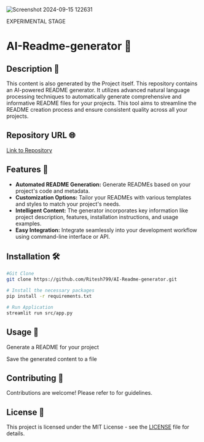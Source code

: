 ![Screenshot 2024-09-15 122631](https://github.com/user-attachments/assets/6c62ad53-b6e8-4480-ba26-f0259293a695)

EXPERIMENTAL STAGE
# AI-Readme-generator 🎨

## Description 📜
This content is also generated by the Project itself.
This repository contains an AI-powered README generator.  It utilizes advanced natural language processing techniques to automatically generate comprehensive and informative README files for your projects.  This tool aims to streamline the README creation process and ensure consistent quality across all your projects.

## Repository URL 🌐

[Link to Repository](https://github.com/Ritesh799/AI-Readme-generator)

## Features 🚀

- **Automated README Generation:**  Generate READMEs based on your project's code and metadata.
- **Customization Options:**  Tailor your READMEs with various templates and styles to match your project's needs.
- **Intelligent Content:**  The generator incorporates key information like project description, features, installation instructions, and usage examples.
- **Easy Integration:**  Integrate seamlessly into your development workflow using command-line interface or API.

## Installation 🛠️

```bash
#Git Clone 
git clone https://github.com/Ritesh799/AI-Readme-generator.git
```
```bash
# Install the necessary packages 
pip install -r requirements.txt
```
```bash
# Run Application 
streamlit run src/app.py
```

## Usage 📖


Generate a README for your project


Save the generated content to a file



## Contributing 🤝

Contributions are welcome! Please refer to for guidelines.

## License 📜

This project is licensed under the MIT License - see the [LICENSE](LICENSE) file for details.

